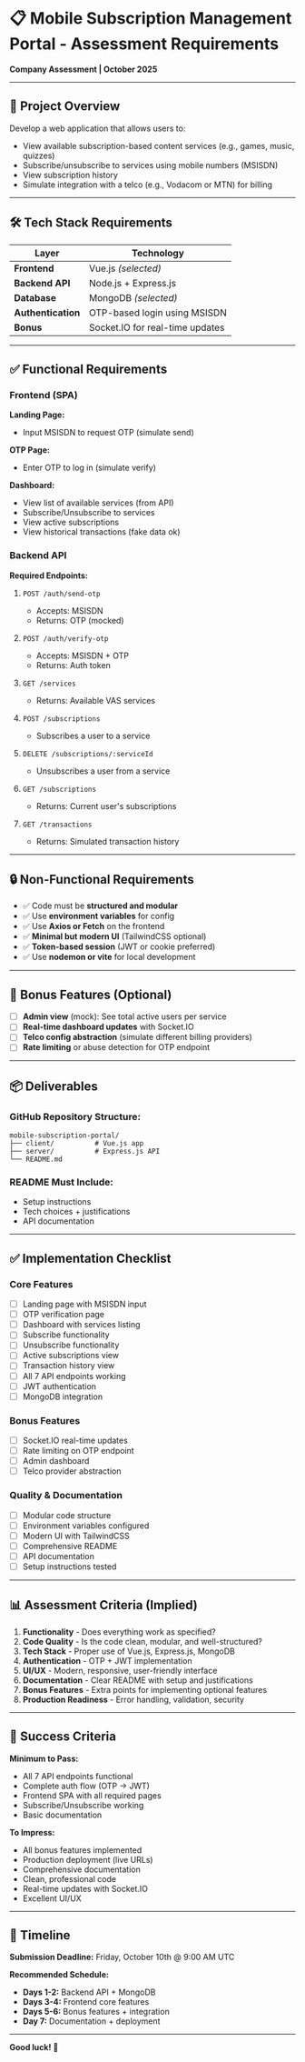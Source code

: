 # 📋 Mobile Subscription Management Portal - Assessment Requirements

**Company Assessment | October 2025**

---

## 🎯 Project Overview

Develop a web application that allows users to:
- View available subscription-based content services (e.g., games, music, quizzes)
- Subscribe/unsubscribe to services using mobile numbers (MSISDN)
- View subscription history
- Simulate integration with a telco (e.g., Vodacom or MTN) for billing

---

## 🛠️ Tech Stack Requirements

| Layer | Technology |
|-------|-----------|
| **Frontend** | Vue.js *(selected)* |
| **Backend API** | Node.js + Express.js |
| **Database** | MongoDB *(selected)* |
| **Authentication** | OTP-based login using MSISDN |
| **Bonus** | Socket.IO for real-time updates |

---

## ✅ Functional Requirements

### Frontend (SPA)

**Landing Page:**
- Input MSISDN to request OTP (simulate send)

**OTP Page:**
- Enter OTP to log in (simulate verify)

**Dashboard:**
- View list of available services (from API)
- Subscribe/Unsubscribe to services
- View active subscriptions
- View historical transactions (fake data ok)

### Backend API

**Required Endpoints:**

1. `POST /auth/send-otp`
   - Accepts: MSISDN
   - Returns: OTP (mocked)

2. `POST /auth/verify-otp`
   - Accepts: MSISDN + OTP
   - Returns: Auth token

3. `GET /services`
   - Returns: Available VAS services

4. `POST /subscriptions`
   - Subscribes a user to a service

5. `DELETE /subscriptions/:serviceId`
   - Unsubscribes a user from a service

6. `GET /subscriptions`
   - Returns: Current user's subscriptions

7. `GET /transactions`
   - Returns: Simulated transaction history

---

## 🔒 Non-Functional Requirements

- ✅ Code must be **structured and modular**
- ✅ Use **environment variables** for config
- ✅ Use **Axios or Fetch** on the frontend
- ✅ **Minimal but modern UI** (TailwindCSS optional)
- ✅ **Token-based session** (JWT or cookie preferred)
- ✅ Use **nodemon or vite** for local development

---

## 🌟 Bonus Features (Optional)

- [ ] **Admin view** (mock): See total active users per service
- [ ] **Real-time dashboard updates** with Socket.IO
- [ ] **Telco config abstraction** (simulate different billing providers)
- [ ] **Rate limiting** or abuse detection for OTP endpoint

---

## 📦 Deliverables

### GitHub Repository Structure:
```
mobile-subscription-portal/
├── client/          # Vue.js app
├── server/          # Express.js API
└── README.md
```

### README Must Include:
- Setup instructions
- Tech choices + justifications
- API documentation

---

## ✅ Implementation Checklist

### Core Features
- [ ] Landing page with MSISDN input
- [ ] OTP verification page
- [ ] Dashboard with services listing
- [ ] Subscribe functionality
- [ ] Unsubscribe functionality
- [ ] Active subscriptions view
- [ ] Transaction history view
- [ ] All 7 API endpoints working
- [ ] JWT authentication
- [ ] MongoDB integration

### Bonus Features
- [ ] Socket.IO real-time updates
- [ ] Rate limiting on OTP endpoint
- [ ] Admin dashboard
- [ ] Telco provider abstraction

### Quality & Documentation
- [ ] Modular code structure
- [ ] Environment variables configured
- [ ] Modern UI with TailwindCSS
- [ ] Comprehensive README
- [ ] API documentation
- [ ] Setup instructions tested

---

## 📊 Assessment Criteria (Implied)

1. **Functionality** - Does everything work as specified?
2. **Code Quality** - Is the code clean, modular, and well-structured?
3. **Tech Stack** - Proper use of Vue.js, Express.js, MongoDB
4. **Authentication** - OTP + JWT implementation
5. **UI/UX** - Modern, responsive, user-friendly interface
6. **Documentation** - Clear README with setup and justifications
7. **Bonus Features** - Extra points for implementing optional features
8. **Production Readiness** - Error handling, validation, security

---

## 🎯 Success Criteria

**Minimum to Pass:**
- All 7 API endpoints functional
- Complete auth flow (OTP → JWT)
- Frontend SPA with all required pages
- Subscribe/Unsubscribe working
- Basic documentation

**To Impress:**
- All bonus features implemented
- Production deployment (live URLs)
- Comprehensive documentation
- Clean, professional code
- Real-time updates with Socket.IO
- Excellent UI/UX

---

## 📅 Timeline

**Submission Deadline:** Friday, October 10th @ 9:00 AM UTC

**Recommended Schedule:**
- **Days 1-2:** Backend API + MongoDB
- **Days 3-4:** Frontend core features
- **Days 5-6:** Bonus features + integration
- **Day 7:** Documentation + deployment

---

**Good luck! 🚀**